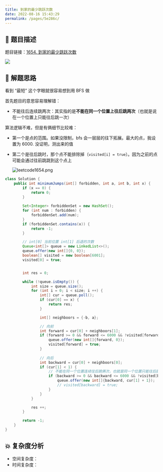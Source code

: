 ```yaml
---
title: 到家的最少跳跃次数
date: 2022-08-16 15:43:29
permalink: /pages/5e286c/
---
```

## 📃 题目描述

题目链接：[1654. 到家的最少跳跃次数](https://leetcode.cn/problems/minimum-jumps-to-reach-home/)

![](https://cs-wiki.oss-cn-shanghai.aliyuncs.com/img/image-20220816154353521.png)

## 🔔 解题思路

看到 “最短” 这个字眼就很容易想到用 BFS 做

首先题目的意思容易理解错：

- 不能往后连续跳两次：其实指的是**不能在同一个位置上往后跳两次**（也就是说在一个位置上只能往后跳一次）

算法逻辑不难，但是有俩细节比较难：

- 第一个是点的范围。如果没限制，bfs 会一层层的往下拓展。最大的点，我设置为 6000. 没证明，测出来的值

- 第二个是往后跳时，那个点不能排除掉（`visited[i] = true`）。因为之前的点可能会通过往前跳跳到这个点上

  ![leetcode1654.png](https://pic.leetcode-cn.com/1610260659-imOvia-leetcode1654.png)

```java
class Solution {
    public int minimumJumps(int[] forbidden, int a, int b, int x) {
        if (x == 0) {
            return 0;
        }
        
        Set<Integer> forbiddenSet = new HashSet();
        for (int num : forbidden) {
            forbiddenSet.add(num);
        }
        if (forbiddenSet.contains(x)) {
            return -1;
        }

        // int[0] 当前位置 int[1] 后退的次数
        Queue<int[]> queue = new LinkedList<>();
        queue.offer(new int[]{0, 0});
        boolean[] visited = new boolean[6001];
        visited[0] = true;


        int res = 0;

        while (!queue.isEmpty()) {
            int size = queue.size();
            for (int i = 0; i < size; i ++) {
                int[] cur = queue.poll();
                if (cur[0] == x) {
                    return res;
                }

                int[] neighboors = {-b, a};

                // 向前
                int forward = cur[0] + neighboors[1];
                if (forward >= 0 && forward <= 6000 && !visited[forward] && !forbiddenSet.contains(forward)) {
                    queue.offer(new int[]{forward, 0});
                    visited[forward] = true;
                }
                
                // 向后
                int backward = cur[0] + neighboors[0];
                if (cur[1] < 1) {
                    // 不能在同一个位置连续往后跳俩次，也就是同一个位置只能往后跳一次
                    if (backward >= 0 && backward <= 6000 && !visited[backward] && !forbiddenSet.contains(backward)) {
                        queue.offer(new int[]{backward, cur[1] + 1});
                        // visited[backward] = true;
                    }
                }
            }

            res ++;
        }

        return -1;
    }
}
```

## 💥 复杂度分析

- 空间复杂度：
- 时间复杂度：